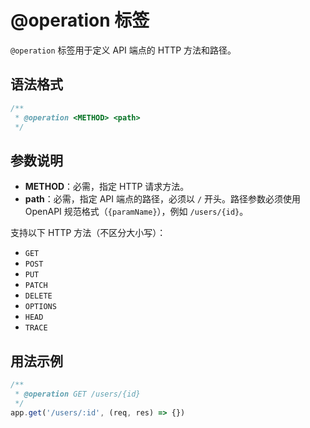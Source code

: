# @operation 标签

`@operation` 标签用于定义 API 端点的 HTTP 方法和路径。

## 语法格式

```typescript
/**
 * @operation <METHOD> <path>
 */
```

## 参数说明

- **METHOD**：必需，指定 HTTP 请求方法。
- **path**：必需，指定 API 端点的路径，必须以 `/` 开头。路径参数必须使用 OpenAPI 规范格式（`{paramName}`），例如 `/users/{id}`。

支持以下 HTTP 方法（不区分大小写）：

- `GET`
- `POST`
- `PUT`
- `PATCH`
- `DELETE`
- `OPTIONS`
- `HEAD`
- `TRACE`

## 用法示例

```typescript
/**
 * @operation GET /users/{id}
 */
app.get('/users/:id', (req, res) => {})
```
